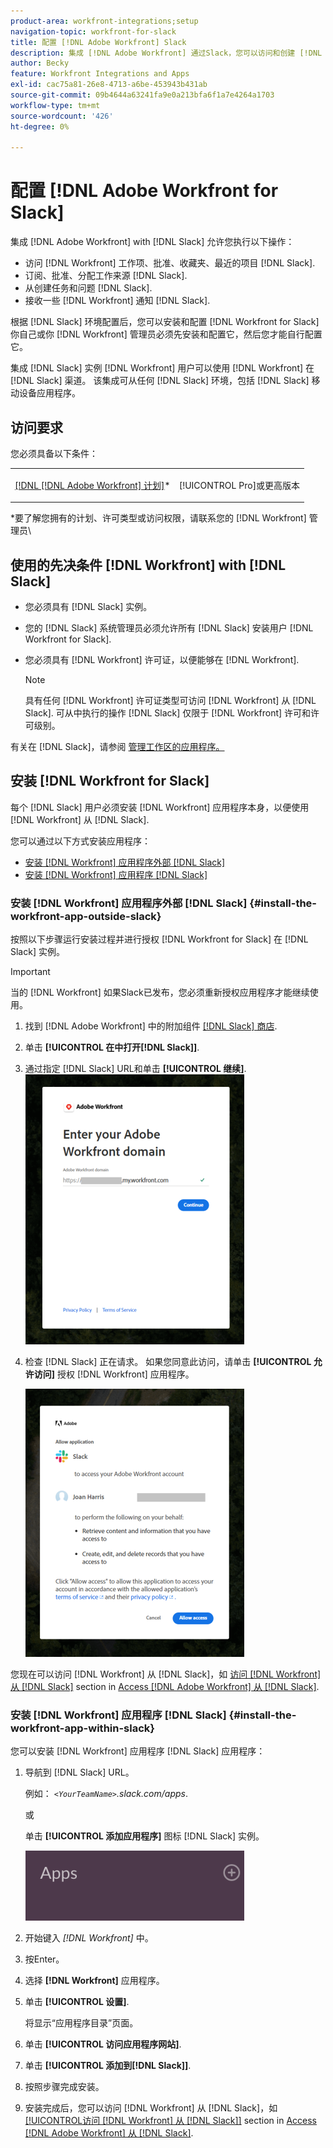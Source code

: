 ```yaml
---
product-area: workfront-integrations;setup
navigation-topic: workfront-for-slack
title: 配置 [!DNL Adobe Workfront] Slack
description: 集成 [!DNL Adobe Workfront] 通过Slack，您可以访问和创建 [!DNL Workfront] 工作项、批准、收藏、来自Slack的最近项。
author: Becky
feature: Workfront Integrations and Apps
exl-id: cac75a81-26e8-4713-a6be-453943b431ab
source-git-commit: 09b4644a63241fa9e0a213bfa6f1a7e4264a1703
workflow-type: tm+mt
source-wordcount: '426'
ht-degree: 0%

---
```


# 配置 [!DNL Adobe Workfront for Slack]

集成 [!DNL Adobe Workfront] with [!DNL Slack] 允许您执行以下操作：

* 访问 [!DNL Workfront] 工作项、批准、收藏夹、最近的项目 [!DNL Slack].
* 订阅、批准、分配工作来源 [!DNL Slack].
* 从创建任务和问题 [!DNL Slack].
* 接收一些 [!DNL Workfront] 通知 [!DNL Slack].

根据 [!DNL Slack] 环境配置后，您可以安装和配置 [!DNL Workfront for Slack] 你自己或你 [!DNL Workfront] 管理员必须先安装和配置它，然后您才能自行配置它。

集成 [!DNL Slack] 实例 [!DNL Workfront] 用户可以使用 [!DNL Workfront] 在 [!DNL Slack] 渠道。 该集成可从任何 [!DNL Slack] 环境，包括 [!DNL Slack] 移动设备应用程序。

## 访问要求

您必须具备以下条件：

<table style="table-layout:auto"> 
 <col> 
 </col> 
 <col> 
 </col> 
 <tbody> 
  <tr> 
   <td role="rowheader"><a href="https://www.workfront.com/plans" target="_blank">[!DNL [!DNL Adobe Workfront] 计划]</a>*</td> 
   <td> <p>[!UICONTROL Pro]或更高版本</p> </td> 
  </tr> 
 </tbody> 
</table>

&#42;要了解您拥有的计划、许可类型或访问权限，请联系您的 [!DNL Workfront] 管理员\

## 使用的先决条件 [!DNL Workfront] with [!DNL Slack]

* 您必须具有 [!DNL Slack] 实例。
* 您的 [!DNL Slack] 系统管理员必须允许所有 [!DNL Slack] 安装用户 [!DNL Workfront for Slack].
* 您必须具有 [!DNL Workfront] 许可证，以便能够在 [!DNL Workfront].

   >[!NOTE]
   >
   >具有任何 [!DNL Workfront] 许可证类型可访问 [!DNL Workfront] 从 [!DNL Slack]. 可从中执行的操作 [!DNL Slack] 仅限于 [!DNL Workfront] 许可和许可级别。

有关在 [!DNL Slack]，请参阅 [管理工作区的应用程序。](https://get.slack.help/hc/en-us/articles/222386767-Manage-apps-for-your-workspace)

## 安装 [!DNL Workfront for Slack]

每个 [!DNL Slack] 用户必须安装 [!DNL Workfront] 应用程序本身，以便使用 [!DNL Workfront] 从 [!DNL Slack].

您可以通过以下方式安装应用程序：

* [安装 [!DNL Workfront] 应用程序外部 [!DNL Slack]](#install-the-workfront-app-outside-slack-install-the-workfront-app-outside-slack)
* [安装 [!DNL Workfront] 应用程序 [!DNL Slack]](#install-the-workfront-app-within-slack-install-the-workfront-app-within-slack)

### 安装 [!DNL Workfront] 应用程序外部 [!DNL Slack] {#install-the-workfront-app-outside-slack}

按照以下步骤运行安装过程并进行授权 [!DNL Workfront for Slack] 在 [!DNL Slack] 实例。

>[!IMPORTANT]
>
>当的 [!DNL Workfront] 如果Slack已发布，您必须重新授权应用程序才能继续使用。

1. 找到 [!DNL Adobe Workfront] 中的附加组件 [[!DNL Slack] 商店](https://workfront.slack.com/apps/A7CLAMVNW-adobe-workfront?tab=more_info).

1. 单击 **[!UICONTROL 在中打开[!DNL Slack]]**.

1. 通过指定 [!DNL Slack] URL和单击 **[!UICONTROL 继续]**.\
   ![Screen_Shot_2017-10-17_at_8.27.38_AM.png](assets/screen-shot-2017-10-17-at-8.27.38-am-350x432.png)

1. 检查 [!DNL Slack] 正在请求。 如果您同意此访问，请单击 **[!UICONTROL 允许访问]** 授权 [!DNL Workfront] 应用程序。

   ![](assets/integrations-access-screen-350x429.png)

您现在可以访问 [!DNL Workfront] 从 [!DNL Slack]，如 [访问 [!DNL Workfront] 从 [!DNL Slack]](../../workfront-integrations-and-apps/using-workfront-with-slack/access-workfront-from-slack.md#viewing-all-available-commands) section in [Access [!DNL Adobe Workfront] 从 [!DNL Slack]](../../workfront-integrations-and-apps/using-workfront-with-slack/access-workfront-from-slack.md).

### 安装 [!DNL Workfront] 应用程序 [!DNL Slack] {#install-the-workfront-app-within-slack}

您可以安装 [!DNL Workfront] 应用程序 [!DNL Slack] 应用程序：

1. 导航到 [!DNL Slack] URL。

   例如： *`<YourTeamName>`.slack.com/apps*.

   或

   单击 **[!UICONTROL 添加应用程序]** 图标 [!DNL Slack] 实例。

   ![add_apps_in_Slack.png](assets/add-apps-in-slack-350x112.png)

1. 开始键入 *[!DNL Workfront]* 中。
1. 按Enter。
1. 选择 **[!DNL Workfront]** 应用程序。
1. 单击 **[!UICONTROL 设置]**.

   将显示“应用程序目录”页面。

1. 单击 **[!UICONTROL 访问应用程序网站]**.
1. 单击 **[!UICONTROL 添加到[!DNL Slack]]**.
1. 按照步骤完成安装。
1. 安装完成后，您可以访问 [!DNL Workfront] 从 [!DNL Slack]，如 [[!UICONTROL访问 [!DNL Workfront] 从 [!DNL Slack]]](../../workfront-integrations-and-apps/using-workfront-with-slack/access-workfront-from-slack.md#viewing-all-available-commands) section in [Access [!DNL Adobe Workfront] 从 [!DNL Slack]](../../workfront-integrations-and-apps/using-workfront-with-slack/access-workfront-from-slack.md).

